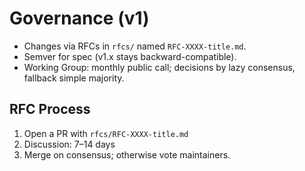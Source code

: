 # Governance (v1)
- Changes via RFCs in `rfcs/` named `RFC-XXXX-title.md`.
- Semver for spec (v1.x stays backward-compatible).
- Working Group: monthly public call; decisions by lazy consensus, fallback simple majority.

## RFC Process
1) Open a PR with `rfcs/RFC-XXXX-title.md`
2) Discussion: 7–14 days
3) Merge on consensus; otherwise vote maintainers.
